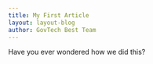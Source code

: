 ```yaml
---
title: My First Article
layout: layout-blog
author: GovTech Best Team
---
```


Have you ever wondered how we did this?

